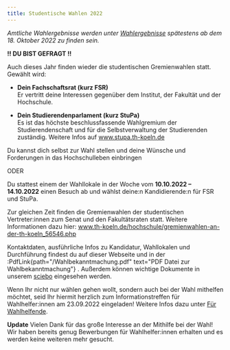 ```yaml
---
title: Studentische Wahlen 2022
---
```


_Amtliche Wahlergebnisse werden unter [Wahlergebnisse](/wahlergebnisse) spätestens ab dem 18. Oktober 2022 zu finden sein._

**!! DU BIST GEFRAGT !!**

Auch dieses Jahr finden wieder die studentischen Gremienwahlen statt. Gewählt wird:

- **Dein Fachschaftsrat (kurz FSR)**  
  Er vertritt deine Interessen gegenüber dem Institut, der Fakultät und der Hochschule.

- **Dein Studierendenparlament (kurz StuPa)**  
  Es ist das höchste beschlussfassende Wahlgremium der Studierendenschaft und für die Selbstverwaltung der Studierenden zuständig.
  Weitere Infos auf www.stupa.th-koeln.de

Du kannst dich selbst zur Wahl stellen und deine Wünsche und Forderungen in das Hochschulleben einbringen

ODER

Du stattest einem der Wahllokale in der Woche vom **10.10.2022 – 14.10.2022** einen Besuch ab und wählst deine:n Kandidierende:n für FSR und StuPa.

Zur gleichen Zeit finden die Gremienwahlen der studentischen Vertreter:innen zum Senat und den Fakultätsraten statt. Weitere Informationen dazu hier:
www.th-koeln.de/hochschule/gremienwahlen-an-der-th-koeln_56546.php

Kontaktdaten, ausführliche Infos zu Kandidatur, Wahllokalen und Durchführung findest du auf dieser Webseite und in der :PdfLink{path="/Wahlbekanntmachung.pdf" text="PDF Datei zur Wahlbekanntmachung"} .
Außerdem können wichtige Dokumente in unserem [sciebo](https://th-koeln.sciebo.de/s/q1hXFTRlcU3IFQ5) eingesehen werden.

Wenn Ihr nicht nur wählen gehen wollt, sondern auch bei der Wahl mithelfen möchtet, seid Ihr hiermit herzlich zum Informationstreffen für Wahlhelfer:innen am 23.09.2022 eingeladen! Weitere Infos dazu unter [Für Wahlhelfende](/fuer-wahlhelfende).

**Update** 
Vielen Dank für das große Interesse an der Mithilfe bei der Wahl! Wir haben bereits genug Bewerbungen für Wahlhelfer:innen erhalten und es werden keine weiteren mehr gesucht. 

